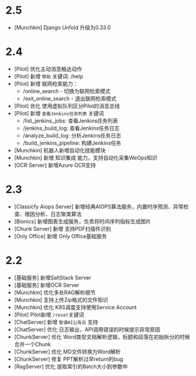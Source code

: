 # 2.5

* [Munchkin] Django Unfold 升级为0.33.0

# 2.4

* [Pilot] 优化主动消息触达动作
* [Pilot] 新增 `帮助` 关键词: /help
* [Pilot] 新增 联网检索能力：
  * /online_search - 切换为联网检索模式
  * /exit_online_search - 退出联网检索模式
* [Pilot] 优化 使用虚拟队列区分Pilot的消息总线
* [Pilot] 新增 `查看Jenkins任务列表` 关键词
  * /list_jenkins_jobs: 查看Jenkins任务列表
  * /jenkins_build_log: 查看Jenkins任务日志
  * /analyze_build_log: 分析Jenkins任务日志
  * /build_jenkins_pipeline: 构建Jenkins任务
* [Munchkin] 机器人新增自动化技能模块
* [Munchkin] 新增 知识集成 能力，支持自动化采集WeOps知识
* [OCR Server] 新增Azure OCR支持

# 2.3

* [Classicfy Aiops Server] 新增经典AIOPS算法服务，内置时序预测、异常检查、根因分析、日志聚类算法
* [Bionics] 新增图表生成服务，负责将时间序列指标生成图片
* [Chunk Server] 新增 支持PDF扫描件识别
* [Only Office] 新增 Only Office基础服务

# 2.2

* [基础服务] 新增SaltStack Server
* [基础服务] 新增OCR Server
* [Munchkin] 优化多处RAG解析细节
* [Munchkin] 支持上传Zip格式的文件知识
* [Munchkin] 优化  K8S调度支持使用Service Account
* [Pilot] Pilot新增 `/reset`关键词
* [ChatServer] 新增 `智谱AI公有云` 支持
* [ChatServer] 优化 日志输出，API调用错误的时候提示异常原因
* [ChunkServer] 优化 Word类型文档解析逻辑，标题和段落在初始拆分的时候合并一个Chunk
* [ChunkServer] 优化 MD文件转换为Word解析
* [ChunkServer] 修复 PPT解析过早return的bug
* [RagServer] 优化 提取索引的Batch大小到参数中
